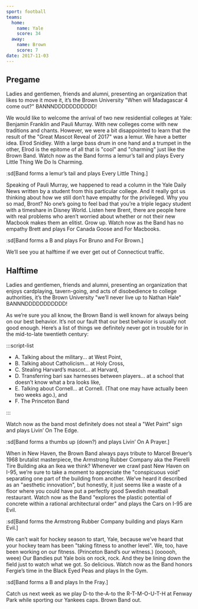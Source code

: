 ```yaml
---
sport: football
teams:
  home:
    name: Yale
    score: 34
  away:
    name: Brown
    score: 7
date: 2017-11-03
---
```


## Pregame

Ladies and gentlemen, friends and alumni, presenting an organization that likes to move it move it, it’s the Brown University "When will Madagascar 4 come out?" BANNNDDDDDDDDDDD!

We would like to welcome the arrival of two new residential colleges at Yale: Benjamin Franklin and Pauli Murray. With new colleges come with new traditions and chants. However, we were a bit disappointed to learn that the result of the "Great Mascot Reveal of 2017" was a lemur. We have a better idea. Elrod Snidley. With a large bass drum in one hand and a trumpet in the other, Elrod is the epitome of all that is "cool" and "charming" just like the Brown Band. Watch now as the Band forms a lemur’s tail and plays Every Little Thing We Do Is Charming.

:sd[Band forms a lemur’s tail and plays Every Little Thing.]

Speaking of Pauli Murray, we happened to read a column in the Yale Daily News written by a student from this particular college. And it really got us thinking about how we still don’t have empathy for the privileged. Why you so mad, Bront? No one’s going to feel bad that you’re a triple legacy student with a timeshare in Disney World. Listen here Brent, there are people here with real problems who aren’t worried about whether or not their new Macbook makes them an elitist. Grow up. Watch now as the Band has no empathy Brett and plays For Canada Goose and For Macbooks.

:sd[Band forms a B and plays For Bruno and For Brown.]

We’ll see you at halftime if we ever get out of Connecticut traffic.

## Halftime

Ladies and gentlemen, friends and alumni, presenting an organization that enjoys cardplaying, tavern-going, and acts of disobedience to college authorities, it’s the Brown University "we’ll never live up to Nathan Hale" BANNNDDDDDDDDDDD!

As we’re sure you all know, the Brown Band is well known for always being on our best behavior. It’s not our fault that our best behavior is usually not good enough. Here’s a list of things we definitely never got in trouble for in the mid-to-late twentieth century:

:::script-list

- A. Talking about the military... at West Point,
- B. Talking about Catholicism... at Holy Cross,
- C. Stealing Harvard’s mascot... at Harvard,
- D. Transferring bari sax harnesses between players... at a school that doesn’t know what a bra looks like,
- E. Talking about Cornell... at Cornell. (That one may have actually been two weeks ago.), and
- F. The Princeton Band

:::

Watch now as the band most definitely does not steal a "Wet Paint" sign and plays Livin’ On The Edge.

:sd[Band forms a thumbs up (down?) and plays Livin’ On A Prayer.]

When in New Haven, the Brown Band always pays tribute to Marcel Breuer’s 1968 brutalist masterpiece, the Armstrong Rubber Company aka the Pierelli Tire Building aka an Ikea we think? Whenever we crawl past New Haven on I-95, we’re sure to take a moment to appreciate the "conspicuous void" separating one part of the building from another. We’ve heard it described as an "aesthetic innovation", but honestly, it just seems like a waste of a floor where you could have put a perfectly good Swedish meatball restaurant. Watch now as the Band "explores the plastic potential of concrete within a rational architectural order" and plays the Cars on I-95 are Evil.

:sd[Band forms the Armstrong Rubber Company building and plays Karn Evil.]

We can’t wait for hockey season to start, Yale, because we’ve heard that your hockey team has been "taking fitness to another level". We, too, have been working on our fitness. (Princeton Band’s our witness.) (oooooh, weee) Our Bandies put Yale bois on rock, rock. And they be lining down the field just to watch what we got. So delicious. Watch now as the Band honors Fergie’s time in the Black Eyed Peas and plays In the Gym.

:sd[Band forms a B and plays In the Fray.]

Catch us next week as we play D-to the-A-to the R-T-M-O-U-T-H at Fenway Park while sporting our Yankees caps. Brown Band out.
